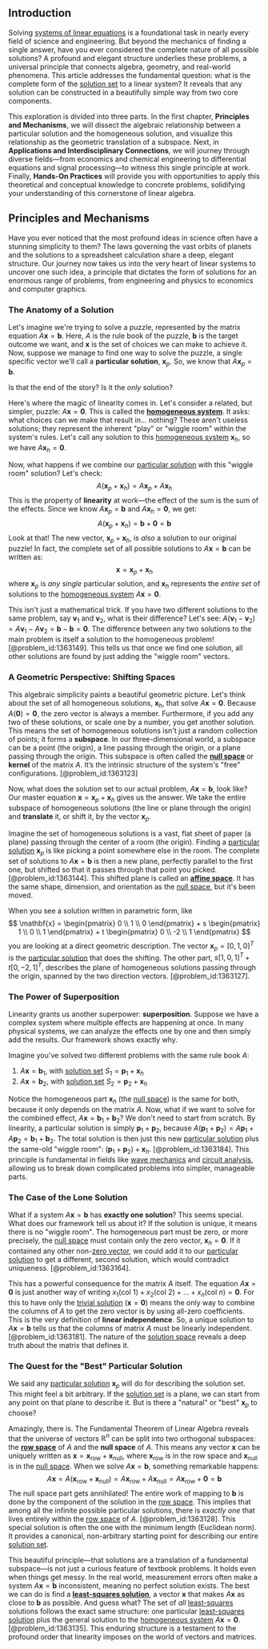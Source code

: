 ## Introduction
Solving [systems of linear equations](@article_id:148449) is a foundational task in nearly every field of science and engineering. But beyond the mechanics of finding a single answer, have you ever considered the complete nature of all possible solutions? A profound and elegant structure underlies these problems, a universal principle that connects algebra, geometry, and real-world phenomena. This article addresses the fundamental question: what is the complete form of the [solution set](@article_id:153832) to a linear system? It reveals that any solution can be constructed in a beautifully simple way from two core components.

This exploration is divided into three parts. In the first chapter, **Principles and Mechanisms**, we will dissect the algebraic relationship between a particular solution and the homogeneous solution, and visualize this relationship as the geometric translation of a subspace. Next, in **Applications and Interdisciplinary Connections**, we will journey through diverse fields—from economics and chemical engineering to differential equations and signal processing—to witness this single principle at work. Finally, **Hands-On Practices** will provide you with opportunities to apply this theoretical and conceptual knowledge to concrete problems, solidifying your understanding of this cornerstone of linear algebra.

## Principles and Mechanisms

Have you ever noticed that the most profound ideas in science often have a stunning simplicity to them? The laws governing the vast orbits of planets and the solutions to a spreadsheet calculation share a deep, elegant structure. Our journey now takes us into the very heart of linear systems to uncover one such idea, a principle that dictates the form of solutions for an enormous range of problems, from engineering and physics to economics and computer graphics.

### The Anatomy of a Solution

Let's imagine we're trying to solve a puzzle, represented by the matrix equation $A\mathbf{x} = \mathbf{b}$. Here, $A$ is the rule book of the puzzle, $\mathbf{b}$ is the target outcome we want, and $\mathbf{x}$ is the set of choices we can make to achieve it. Now, suppose we manage to find one way to solve the puzzle, a single specific vector we'll call a **particular solution**, $\mathbf{x}_p$. So, we know that $A\mathbf{x}_p = \mathbf{b}$.

Is that the end of the story? Is it the *only* solution?

Here's where the magic of linearity comes in. Let's consider a related, but simpler, puzzle: $A\mathbf{x} = \mathbf{0}$. This is called the **[homogeneous system](@article_id:149917)**. It asks: what choices can we make that result in... nothing? These aren't useless solutions; they represent the inherent "play" or "wiggle room" within the system's rules. Let's call any solution to this [homogeneous system](@article_id:149917) $\mathbf{x}_h$, so we have $A\mathbf{x}_h = \mathbf{0}$.

Now, what happens if we combine our [particular solution](@article_id:148586) with this "wiggle room" solution? Let's check:
$$
A(\mathbf{x}_p + \mathbf{x}_h) = A\mathbf{x}_p + A\mathbf{x}_h
$$
This is the property of **linearity** at work—the effect of the sum is the sum of the effects. Since we know $A\mathbf{x}_p = \mathbf{b}$ and $A\mathbf{x}_h = \mathbf{0}$, we get:
$$
A(\mathbf{x}_p + \mathbf{x}_h) = \mathbf{b} + \mathbf{0} = \mathbf{b}
$$
Look at that! The new vector, $\mathbf{x}_p + \mathbf{x}_h$, is *also* a solution to our original puzzle! In fact, the complete set of all possible solutions to $A\mathbf{x} = \mathbf{b}$ can be written as:
$$
\mathbf{x} = \mathbf{x}_p + \mathbf{x}_h
$$
where $\mathbf{x}_p$ is *any single* particular solution, and $\mathbf{x}_h$ represents the *entire set* of solutions to the [homogeneous system](@article_id:149917) $A\mathbf{x} = \mathbf{0}$.

This isn't just a mathematical trick. If you have two different solutions to the same problem, say $\mathbf{v}_1$ and $\mathbf{v}_2$, what is their difference? Let's see: $A(\mathbf{v}_1 - \mathbf{v}_2) = A\mathbf{v}_1 - A\mathbf{v}_2 = \mathbf{b} - \mathbf{b} = \mathbf{0}$. The difference between any two solutions to the main problem is itself a solution to the homogeneous problem! [@problem_id:1363149]. This tells us that once we find one solution, all other solutions are found by just adding the "wiggle room" vectors.

### A Geometric Perspective: Shifting Spaces

This algebraic simplicity paints a beautiful geometric picture. Let's think about the set of all homogeneous solutions, $\mathbf{x}_h$, that solve $A\mathbf{x} = \mathbf{0}$. Because $A(\mathbf{0}) = \mathbf{0}$, the zero vector is always a member. Furthermore, if you add any two of these solutions, or scale one by a number, you get another solution. This means the set of homogeneous solutions isn't just a random collection of points; it forms a **subspace**. In our three-dimensional world, a subspace can be a point (the origin), a line passing through the origin, or a plane passing through the origin. This subspace is often called the **[null space](@article_id:150982)** or **kernel** of the matrix $A$. It’s the intrinsic structure of the system's "free" configurations. [@problem_id:1363123]

Now, what does the solution set to our actual problem, $A\mathbf{x} = \mathbf{b}$, look like? Our master equation $\mathbf{x} = \mathbf{x}_p + \mathbf{x}_h$ gives us the answer. We take the entire subspace of homogeneous solutions (the line or plane through the origin) and **translate** it, or shift it, by the vector $\mathbf{x}_p$.

Imagine the set of homogeneous solutions is a vast, flat sheet of paper (a plane) passing through the center of a room (the origin). Finding a [particular solution](@article_id:148586) $\mathbf{x}_p$ is like picking a point somewhere else in the room. The complete set of solutions to $A\mathbf{x} = \mathbf{b}$ is then a new plane, perfectly parallel to the first one, but shifted so that it passes through that point you picked. [@problem_id:1363144]. This shifted plane is called an **[affine space](@article_id:152412)**. It has the same shape, dimension, and orientation as the [null space](@article_id:150982), but it's been moved.

When you see a solution written in parametric form, like
$$
\mathbf{x} = \begin{pmatrix} 0 \\ 1 \\ 0 \end{pmatrix} + s \begin{pmatrix} 1 \\ 0 \\ 1 \end{pmatrix} + t \begin{pmatrix} 0 \\ -2 \\ 1 \end{pmatrix}
$$
you are looking at a direct geometric description. The vector $\mathbf{x}_p = [0, 1, 0]^T$ is the [particular solution](@article_id:148586) that does the shifting. The other part, $s[1, 0, 1]^T + t[0, -2, 1]^T$, describes the plane of homogeneous solutions passing through the origin, spanned by the two direction vectors. [@problem_id:1363127].

### The Power of Superposition

Linearity grants us another superpower: **superposition**. Suppose we have a complex system where multiple effects are happening at once. In many physical systems, we can analyze the effects one by one and then simply add the results. Our framework shows exactly why.

Imagine you've solved two different problems with the same rule book $A$:
1. $A\mathbf{x} = \mathbf{b}_1$, with [solution set](@article_id:153832) $S_1 = \mathbf{p}_1 + \mathbf{x}_h$
2. $A\mathbf{x} = \mathbf{b}_2$, with [solution set](@article_id:153832) $S_2 = \mathbf{p}_2 + \mathbf{x}_h$

Notice the homogeneous part $\mathbf{x}_h$ (the [null space](@article_id:150982)) is the same for both, because it only depends on the matrix $A$. Now, what if we want to solve for the combined effect, $A\mathbf{x} = \mathbf{b}_1 + \mathbf{b}_2$? We don't need to start from scratch. By linearity, a particular solution is simply $\mathbf{p}_1 + \mathbf{p}_2$, because $A(\mathbf{p}_1 + \mathbf{p}_2) = A\mathbf{p}_1 + A\mathbf{p}_2 = \mathbf{b}_1 + \mathbf{b}_2$. The total solution is then just this new [particular solution](@article_id:148586) plus the same-old "wiggle room": $(\mathbf{p}_1 + \mathbf{p}_2) + \mathbf{x}_h$. [@problem_id:1363184]. This principle is fundamental in fields like [wave mechanics](@article_id:165762) and [circuit analysis](@article_id:260622), allowing us to break down complicated problems into simpler, manageable parts.

### The Case of the Lone Solution

What if a system $A\mathbf{x} = \mathbf{b}$ has **exactly one solution**? This seems special. What does our framework tell us about it? If the solution is unique, it means there is no "wiggle room". The homogeneous part must be zero, or more precisely, the [null space](@article_id:150982) must contain only the zero vector, $\mathbf{x}_h = \mathbf{0}$. If it contained any other non-[zero vector](@article_id:155695), we could add it to our [particular solution](@article_id:148586) to get a different, second solution, which would contradict uniqueness. [@problem_id:1363164].

This has a powerful consequence for the matrix $A$ itself. The equation $A\mathbf{x} = \mathbf{0}$ is just another way of writing $x_1(\text{col } 1) + x_2(\text{col } 2) + \dots + x_n(\text{col } n) = \mathbf{0}$. For this to have only the [trivial solution](@article_id:154668) ($\mathbf{x} = \mathbf{0}$) means the only way to combine the columns of $A$ to get the zero vector is by using all-zero coefficients. This is the very definition of **linear independence**. So, a unique solution to $A\mathbf{x} = \mathbf{b}$ tells us that the columns of matrix $A$ must be linearly independent. [@problem_id:1363181]. The nature of the [solution space](@article_id:199976) reveals a deep truth about the matrix that defines it.

### The Quest for the "Best" Particular Solution

We said any [particular solution](@article_id:148586) $\mathbf{x}_p$ will do for describing the solution set. This might feel a bit arbitrary. If the [solution set](@article_id:153832) is a plane, we can start from any point on that plane to describe it. But is there a "natural" or "best" $\mathbf{x}_p$ to choose?

Amazingly, there is. The Fundamental Theorem of Linear Algebra reveals that the universe of vectors $\mathbb{R}^n$ can be split into two orthogonal subspaces: the **[row space](@article_id:148337)** of $A$ and the **null space** of $A$. This means any vector $\mathbf{x}$ can be uniquely written as $\mathbf{x} = \mathbf{x}_{\text{row}} + \mathbf{x}_{\text{null}}$, where $\mathbf{x}_{\text{row}}$ is in the row space and $\mathbf{x}_{\text{null}}$ is in the [null space](@article_id:150982). When we solve $A\mathbf{x} = \mathbf{b}$, something remarkable happens:
$$
A\mathbf{x} = A(\mathbf{x}_{\text{row}} + \mathbf{x}_{\text{null}}) = A\mathbf{x}_{\text{row}} + A\mathbf{x}_{\text{null}} = A\mathbf{x}_{\text{row}} + \mathbf{0} = \mathbf{b}
$$
The null space part gets annihilated! The entire work of mapping to $\mathbf{b}$ is done by the component of the solution in the [row space](@article_id:148337). This implies that among all the infinite possible particular solutions, there is *exactly one* that lives entirely within the [row space](@article_id:148337) of $A$. [@problem_id:1363128]. This special solution is often the one with the minimum length (Euclidean norm). It provides a canonical, non-arbitrary starting point for describing our entire [solution set](@article_id:153832).

This beautiful principle—that solutions are a translation of a fundamental subspace—is not just a curious feature of textbook problems. It holds even when things get messy. In the real world, measurement errors often make a system $A\mathbf{x} = \mathbf{b}$ inconsistent, meaning no perfect solution exists. The best we can do is find a **[least-squares solution](@article_id:151560)**, a vector $\mathbf{x}$ that makes $A\mathbf{x}$ as close to $\mathbf{b}$ as possible. And guess what? The set of *all* [least-squares](@article_id:173422) solutions follows the exact same structure: one particular [least-squares solution](@article_id:151560) plus the general solution to the [homogeneous system](@article_id:149917) $A\mathbf{x} = \mathbf{0}$. [@problem_id:1363135]. This enduring structure is a testament to the profound order that linearity imposes on the world of vectors and matrices.